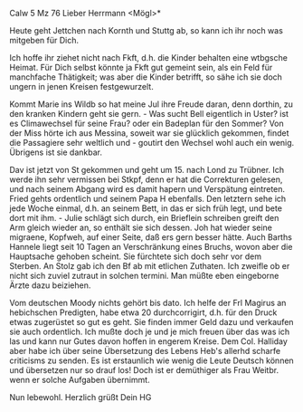  Calw 5 Mz 76
Lieber Herrmann <Mögl>*

Heute geht Jettchen nach Kornth und Stuttg ab, so kann ich ihr noch was mitgeben für Dich.

Ich hoffe ihr ziehet nicht nach Fkft, d.h. die Kinder behalten eine wtbgsche Heimat. Für Dich selbst könnte ja Fkft gut gemeint sein, als ein Feld für manchfache Thätigkeit; was aber die Kinder betrifft, so sähe ich sie doch ungern in jenen Kreisen festgewurzelt.

Kommt Marie ins Wildb so hat meine Jul ihre Freude daran, denn dorthin, zu den kranken Kindern geht sie gern. - Was sucht Bell eigentlich in Uster? ist es Climawechsel für seine Frau? oder ein Badeplan für den Sommer? 
Von der Miss hörte ich aus Messina, soweit war sie glücklich gekommen, findet die Passagiere sehr weltlich und - goutirt den Wechsel wohl auch ein wenig. Übrigens ist sie dankbar.

Dav ist jetzt von St gekommen und geht um 15. nach Lond zu Trübner. Ich werde ihn sehr vermissen bei Stkpf, denn er hat die Correkturen gelesen, und nach seinem Abgang wird es damit hapern und Verspätung eintreten. 
Fried gehts ordentlich und seinem Papa H ebenfalls. Den letztern sehe ich jede Woche einmal, d.h. an seinem Bett, in das er sich früh legt, und bete dort mit ihm. - Julie schlägt sich durch, ein Brieflein schreiben greift den Arm gleich wieder an, so enthält sie sich dessen. Joh hat wieder seine migraene, Kopfweh, auf einer Seite, daß ers gern besser hätte. Auch Barths Hannele liegt seit 10 Tagen an Verschränkung eines Bruchs, wovon aber die Hauptsache gehoben scheint. Sie fürchtete sich doch sehr vor dem Sterben. 
An Stolz gab ich den Bf ab mit etlichen Zuthaten. Ich zweifle ob er nicht sich zuviel zutraut in solchen termini. Man müßte eben eingeborne Ärzte dazu beiziehen.

Vom deutschen Moody nichts gehört bis dato. Ich helfe der Frl Magirus an hebichschen Predigten, habe etwa 20 durchcorrigirt, d.h. für den Druck etwas zugerüstet so gut es geht. Sie finden immer Geld dazu und verkaufen sie auch ordentlich. Ich mußte doch je und je mich freuen über das was ich las und kann nur Gutes davon hoffen in engerem Kreise. Dem Col. Halliday aber habe ich über seine Übersetzung des Lebens Heb's allerhd scharfe criticisms zu senden. Es ist erstaunlich wie wenig die Leute Deutsch können und übersetzen nur so drauf los! Doch ist er demüthiger als Frau Weitbr. wenn er solche Aufgaben übernimmt.

 Nun lebewohl. Herzlich grüßt
 Dein HG
